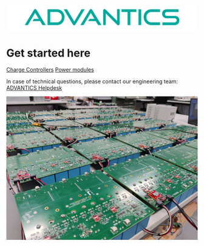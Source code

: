 ![Advantics logo](_media/transparent-logo-1024x137px.png)

# Get started here

[Charge Controllers](charge-controllers/)
[Power modules](power-modules/)

In case of technical questions, please contact our engineering team:
[ADVANTICS Helpdesk](https://advantics.atlassian.net/servicedesk/customer/user/login?destination=portals)

![](_media/background.jpeg)
